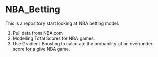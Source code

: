 # NBA_Betting
This is a repository start looking at NBA betting model.

1. Pull data from NBA.com
2. Modelling Total Scores for NBA games.
3. Use Gradient Boosting to calculate the probability of an over/under score for a give NBA game.




